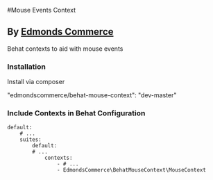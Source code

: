 #Mouse Events Context
## By [Edmonds Commerce](https://www.edmondscommerce.co.uk)

Behat contexts to aid with mouse events

### Installation

Install via composer

"edmondscommerce/behat-mouse-context": "dev-master"


### Include Contexts in Behat Configuration

```
default:
    # ...
    suites:
        default:
        # ...
            contexts:
                - # ...
                - EdmondsCommerce\BehatMouseContext\MouseContext

```